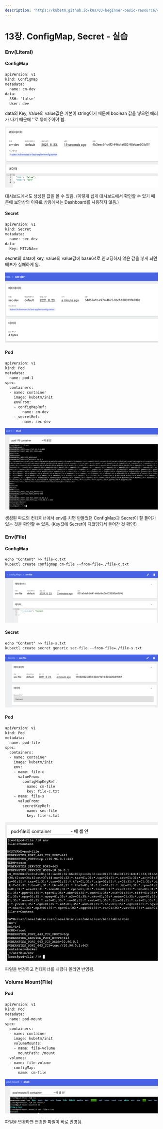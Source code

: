 ```yaml
---
description: 'https://kubetm.github.io/k8s/03-beginner-basic-resource/configmap/'
---
```


# 13장. ConfigMap, Secret - 실습

### Env\(Literal\)

#### ConfigMap

```text
apiVersion: v1
kind: ConfigMap
metadata:
  name: cm-dev
data:
  SSH: 'false'
  User: dev
```

data의 Key, Value의 value값은 기본이 string이기 때문에 boolean 값을 넣으면 에러가 나기 때문에 ''로 묶어주어야 함.

![](../../.gitbook/assets/2021-08-23-10.09.29.png)

대시보드에서도 생성된 값을 볼 수 있음. \(이렇게 쉽게 대시보드에서 확인할 수 있기 때문에 보안상의 이유로 상용에서는 Dashboard를 사용하지 않음.\)

#### Secret

```text
apiVersion: v1
kind: Secret
metadata:
  name: sec-dev
data:
  Key: MTIzNA==
```

secret의 data에 key, value의 value값에 base64로 인코딩하지 않은 값을 넣게 되면 배포가 실패하게 됨.

![](../../.gitbook/assets/2021-08-23-10.10.27.png)

#### Pod

```text
apiVersion: v1
kind: Pod
metadata:
  name: pod-1
spec:
  containers:
  - name: container
    image: kubetm/init
    envFrom:
    - configMapRef:
        name: cm-dev
    - secretRef:
        name: sec-dev
```

![](../../.gitbook/assets/2021-08-23-10.11.32.png)

생성된 파드의 컨테이너에서 env를 치면 만들었던 ConfigMap과 Secret이 잘 들어가 있는 것을 확인할 수 있음. \(Key값에 Secret이 디코딩되서 들어간 것 확인!\)

### Env\(File\)

#### ConfigMap

```text
echo "Content" >> file-c.txt
kubectl create configmap cm-file --from-file=./file-c.txt
```

![](../../.gitbook/assets/2021-08-23-10.22.50.png)

#### Secret

```text
echo "Content" >> file-s.txt
kubectl create secret generic sec-file --from-file=./file-s.txt
```

![](../../.gitbook/assets/2021-08-23-10.22.39.png)

#### Pod

```text
apiVersion: v1
kind: Pod
metadata:
  name: pod-file
spec:
  containers:
  - name: container
    image: kubetm/init
    env:
    - name: file-c
      valueFrom:
        configMapKeyRef:
          name: cm-file
          key: file-c.txt
    - name: file-s
      valueFrom:
        secretKeyRef:
          name: sec-file
          key: file-s.txt
```

![](../../.gitbook/assets/2021-08-23-10.23.55.png)

파일을  변경하고 컨테이너를 내렸다 올리면 반영됨.

### Volume Mount\(File\)

#### Pod

```text
apiVersion: v1
kind: Pod
metadata:
  name: pod-mount
spec:
  containers:
  - name: container
    image: kubetm/init
    volumeMounts:
    - name: file-volume
      mountPath: /mount
  volumes:
  - name: file-volume
    configMap:
      name: cm-file
```

![](../../.gitbook/assets/2021-08-23-10.27.55.png)

파일을 변경하면 변경한 파일이 바로 반영됨.

